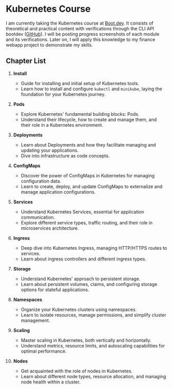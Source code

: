 # Kubernetes Course

I am currently taking the Kubernetes course at [Boot.dev](https://www.boot.dev/learn/learn-kubernetes). It consists of theoretical and practical content with verifications through the CLI API bootdev ([GitHub](https://github.com/bootdotdev/bootdev)). I will be posting progress screenshots of each module and its verifications. Later on, I will apply this knowledge to my finance webapp project to demonstrate my skills.

## Chapter List

1. **Install**
   - Guide for installing and initial setup of Kubernetes tools.
   - Learn how to install and configure `kubectl` and `minikube`, laying the foundation for your Kubernetes journey.

2. **Pods**
   - Explore Kubernetes' fundamental building blocks: Pods.
   - Understand their lifecycle, how to create and manage them, and their role in a Kubernetes environment.

3. **Deployments**
   - Learn about Deployments and how they facilitate managing and updating your applications.
   - Dive into infrastructure as code concepts.

4. **ConfigMaps**
   - Discover the power of ConfigMaps in Kubernetes for managing configuration data.
   - Learn to create, deploy, and update ConfigMaps to externalize and manage application configurations.

5. **Services**
   - Understand Kubernetes Services, essential for application communication.
   - Explore different service types, traffic routing, and their role in microservices architecture.

6. **Ingress**
   - Deep dive into Kubernetes Ingress, managing HTTP/HTTPS routes to services.
   - Learn about ingress controllers and different ingress types.

7. **Storage**
   - Understand Kubernetes' approach to persistent storage.
   - Learn about persistent volumes, claims, and configuring storage options for stateful applications.

8. **Namespaces**
   - Organize your Kubernetes clusters using namespaces.
   - Learn to isolate resources, manage permissions, and simplify cluster management.

9. **Scaling**
   - Master scaling in Kubernetes, both vertically and horizontally.
   - Understand metrics, resource limits, and autoscaling capabilities for optimal performance.

10. **Nodes**
    - Get acquainted with the role of nodes in Kubernetes.
    - Learn about different node types, resource allocation, and managing node health within a cluster.
